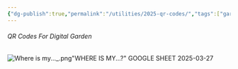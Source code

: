 ```yaml
---
{"dg-publish":true,"permalink":"/utilities/2025-qr-codes/","tags":["gardenEntry"]}
---
```


###### QR Codes For Digital Garden

![Where is my..._.png](/img/user/_utilities/attachments/Where%20is%20my..._.png)"WHERE IS MY...?" GOOGLE SHEET 2025-03-27